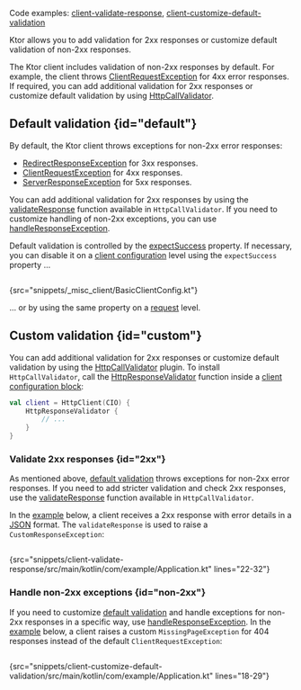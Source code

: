 [//]: # (title: Response validation)

<microformat>
<p>Code examples:
<a href="https://github.com/ktorio/ktor-documentation/tree/main/codeSnippets/snippets/client-validate-response">client-validate-response</a>,
<a href="https://github.com/ktorio/ktor-documentation/tree/main/codeSnippets/snippets/client-customize-default-validation">client-customize-default-validation</a>
</p>
</microformat>

<excerpt>
Ktor allows you to add validation for 2xx responses or customize default validation of non-2xx responses.
</excerpt>

The Ktor client includes validation of non-2xx responses by default. For example, the client throws [ClientRequestException](https://api.ktor.io/ktor-client/ktor-client-core/ktor-client-core/io.ktor.client.features/-client-request-exception/index.html) for 4xx error responses. If required, you can add additional validation for 2xx responses or customize default validation by using [HttpCallValidator](https://api.ktor.io/ktor-client/ktor-client-core/ktor-client-core/io.ktor.client.features/-http-call-validator/index.html).

## Default validation {id="default"}
By default, the Ktor client throws exceptions for non-2xx error responses:
* [RedirectResponseException](https://api.ktor.io/ktor-client/ktor-client-core/ktor-client-core/io.ktor.client.features/-redirect-response-exception/index.html) for 3xx responses.
* [ClientRequestException](https://api.ktor.io/ktor-client/ktor-client-core/ktor-client-core/io.ktor.client.features/-client-request-exception/index.html) for 4xx responses.
* [ServerResponseException](https://api.ktor.io/ktor-client/ktor-client-core/ktor-client-core/io.ktor.client.features/-server-response-exception/index.html) for 5xx responses.

You can add additional validation for 2xx responses by using the [validateResponse](#2xx) function available in `HttpCallValidator`. If you need to customize handling of non-2xx exceptions, you can use [handleResponseException](#non-2xx).

Default validation is controlled by the [expectSuccess](https://api.ktor.io/ktor-client/ktor-client-core/ktor-client-core/io.ktor.client.features/expect-success.html) property. If necessary, you can disable it on a [client configuration](client.md#configure-client) level using the `expectSuccess` property ...
```kotlin
```
{src="snippets/_misc_client/BasicClientConfig.kt"}

... or by using the same property on a [request](request.md#parameters) level.

## Custom validation {id="custom"}
You can add additional validation for 2xx responses or customize default validation by using the [HttpCallValidator](https://api.ktor.io/ktor-client/ktor-client-core/ktor-client-core/io.ktor.client.features/-http-call-validator/index.html) plugin. To install `HttpCallValidator`, call the [HttpResponseValidator](https://api.ktor.io/ktor-client/ktor-client-core/ktor-client-core/io.ktor.client.features/-http-response-validator.html) function inside a [client configuration block](client.md#configure-client):

```kotlin
val client = HttpClient(CIO) {
    HttpResponseValidator {
        // ...
    }
}
```


### Validate 2xx responses {id="2xx"}

As mentioned above, [default validation](#default) throws exceptions for non-2xx error responses. If you need to add stricter validation and check 2xx responses, use the [validateResponse](https://api.ktor.io/ktor-client/ktor-client-core/ktor-client-core/io.ktor.client.features/-http-call-validator/-config/validate-response.html) function available in `HttpCallValidator`. 

In the [example](https://github.com/ktorio/ktor-documentation/tree/main/codeSnippets/snippets/client-validate-response) below, a client receives a 2xx response with error details in a [JSON](serialization-client.md) format. The `validateResponse` is used to raise a `CustomResponseException`:

```kotlin
```
{src="snippets/client-validate-response/src/main/kotlin/com/example/Application.kt" lines="22-32"}

### Handle non-2xx exceptions {id="non-2xx"}

If you need to customize [default validation](#default) and handle exceptions for non-2xx responses in a specific way, use [handleResponseException](https://api.ktor.io/ktor-client/ktor-client-core/ktor-client-core/io.ktor.client.features/-http-call-validator/-config/handle-response-exception.html). In the [example](https://github.com/ktorio/ktor-documentation/tree/main/codeSnippets/snippets/client-customize-default-validation) below, a client raises a custom `MissingPageException` for 404 responses instead of the default `ClientRequestException`:

```kotlin
```
{src="snippets/client-customize-default-validation/src/main/kotlin/com/example/Application.kt" lines="18-29"}

